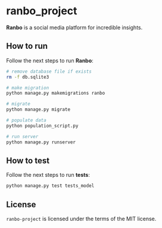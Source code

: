 # ranbo_project

**Ranbo** is a social media platform for incredible insights.

## How to run

Follow the next steps to run **Ranbo**:

```bash
# remove database file if exists
rm -f db.sqlite3

# make migration
python manage.py makemigrations ranbo

# migrate
python manage.py migrate

# populate data
python population_script.py

# run server
python manage.py runserver
```

## How to test

Follow the next steps to run **tests**:

```bash
python manage.py test tests_model
```

## License

`ranbo-project` is licensed under the terms of the MIT license.
